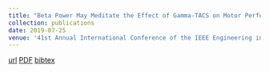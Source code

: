 ```yaml
---
title: "Beta Power May Meditate the Effect of Gamma-TACS on Motor Performance"
collection: publications
date: 2019-07-25
venue: '41st Annual International Conference of the IEEE Engineering in Medicine and Biology Society (EMBC)'
---
```

[url](https://ieeexplore.ieee.org/abstract/document/8856416)
[PDF](https://ei.is.tuebingen.mpg.de/uploads_file/attachment/attachment/515/1905.00319.pdf)
[bibtex](https://scholar.googleusercontent.com/scholar.bib?q=info:QbsRMI7dS18J:scholar.google.com/&output=citation&scisdr=CgXPVUWVEIuduwQEkjI:AAGBfm0AAAAAX9gBijKGV2-FWTFGN-stMBHIu0el4O3k&scisig=AAGBfm0AAAAAX9gBioWYurp8DqLAIt-ZE9FLzTbc5Aqj&scisf=4&ct=citation&cd=-1&hl=en)
